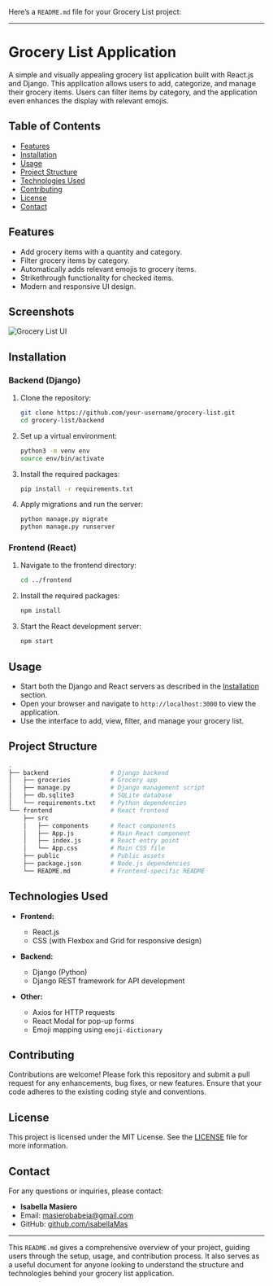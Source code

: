 Here’s a `README.md` file for your Grocery List project:

---

# Grocery List Application

A simple and visually appealing grocery list application built with React.js and Django. This application allows users to add, categorize, and manage their grocery items. Users can filter items by category, and the application even enhances the display with relevant emojis.

## Table of Contents

- [Features](#features)
- [Installation](#installation)
- [Usage](#usage)
- [Project Structure](#project-structure)
- [Technologies Used](#technologies-used)
- [Contributing](#contributing)
- [License](#license)
- [Contact](#contact)

## Features

- Add grocery items with a quantity and category.
- Filter grocery items by category.
- Automatically adds relevant emojis to grocery items.
- Strikethrough functionality for checked items.
- Modern and responsive UI design.

## Screenshots

![Grocery List UI](path-to-your-screenshot.png)

## Installation

### Backend (Django)
1. Clone the repository:
   ```bash
   git clone https://github.com/your-username/grocery-list.git
   cd grocery-list/backend
   ```
2. Set up a virtual environment:
   ```bash
   python3 -m venv env
   source env/bin/activate
   ```
3. Install the required packages:
   ```bash
   pip install -r requirements.txt
   ```
4. Apply migrations and run the server:
   ```bash
   python manage.py migrate
   python manage.py runserver
   ```

### Frontend (React)
1. Navigate to the frontend directory:
   ```bash
   cd ../frontend
   ```
2. Install the required packages:
   ```bash
   npm install
   ```
3. Start the React development server:
   ```bash
   npm start
   ```

## Usage

- Start both the Django and React servers as described in the [Installation](#installation) section.
- Open your browser and navigate to `http://localhost:3000` to view the application.
- Use the interface to add, view, filter, and manage your grocery list.

## Project Structure

```bash
.
├── backend                 # Django backend
│   ├── groceries           # Grocery app
│   ├── manage.py           # Django management script
│   ├── db.sqlite3          # SQLite database
│   └── requirements.txt    # Python dependencies
└── frontend                # React frontend
    ├── src
    │   ├── components      # React components
    │   ├── App.js          # Main React component
    │   ├── index.js        # React entry point
    │   └── App.css         # Main CSS file
    ├── public              # Public assets
    ├── package.json        # Node.js dependencies
    └── README.md           # Frontend-specific README
```

## Technologies Used

- **Frontend:**
  - React.js
  - CSS (with Flexbox and Grid for responsive design)

- **Backend:**
  - Django (Python)
  - Django REST framework for API development

- **Other:**
  - Axios for HTTP requests
  - React Modal for pop-up forms
  - Emoji mapping using `emoji-dictionary`

## Contributing

Contributions are welcome! Please fork this repository and submit a pull request for any enhancements, bug fixes, or new features. Ensure that your code adheres to the existing coding style and conventions.

## License

This project is licensed under the MIT License. See the [LICENSE](LICENSE) file for more information.

## Contact

For any questions or inquiries, please contact:

- **Isabella Masiero**
- Email: [masierobabeia@gmail.com](mailto:your-email@example.com)
- GitHub: [github.com/isabellaMas](https://github.com/your-username)

---

This `README.md` gives a comprehensive overview of your project, guiding users through the setup, usage, and contribution process. It also serves as a useful document for anyone looking to understand the structure and technologies behind your grocery list application.